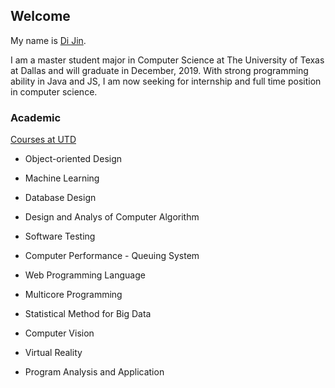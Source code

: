 ## Welcome

My name is [Di Jin](https://www.linkedin.com/in/di-jin-778b54125/).

I am a master student major in Computer Science at The University of Texas at Dallas and will graduate in December, 2019. With strong programming ability in Java and JS, I am now seeking for internship and full time position in computer science.


### Academic

[Courses at UTD]()

- Object-oriented Design
- Machine Learning
- Database Design 

- Design and Analys of Computer Algorithm
- Software Testing
- Computer Performance - Queuing System

- Web Programming Language 
- Multicore Programming
- Statistical Method for Big Data

- Computer Vision
- Virtual Reality
- Program Analysis and Application
